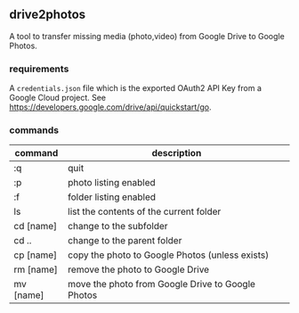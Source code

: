 ## drive2photos

A tool to transfer missing media (photo,video) from Google Drive to Google Photos.


### requirements

A `credentials.json` file which is the exported OAuth2 API Key from a Google Cloud project.
See https://developers.google.com/drive/api/quickstart/go.

### commands

|command|description|
|----|----|
|:q  |quit|
|:p  |photo listing enabled|
|:f  |folder listing enabled|
|ls  |list the contents of the current folder|
|cd [name] | change to the subfolder |
|cd .. | change to the parent folder |
|cp [name] | copy the photo to Google Photos (unless exists)
|rm [name] | remove the photo to Google Drive
|mv [name] | move the photo from Google Drive to Google Photos
